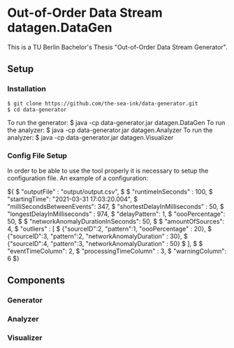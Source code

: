 # Out-of-Order Data Stream datagen.DataGen

This is a TU Berlin Bachelor's Thesis "Out-of-Order Data Stream Generator". 

## Setup
### Installation
```
$ git clone https://github.com/the-sea-ink/data-generator.git
$ cd data-generator
```
To run the generator: 
$ java -cp data-generator.jar datagen.DataGen
To run the analyzer: 
$ java -cp data-generator.jar datagen.Analyzer
To run the analyzer: 
$ java -cp data-generator.jar datagen.Visualizer 

### Config File Setup
In order to be able to use the tool properly it is necessary to setup the configuration file. 
An example of a configuration:

${
$  "outputFile" : "output/output.csv",
$
$  "runtimeInSeconds" : 100,
$  "startingTime": "2021-03-31 17:03:20.004",
$  "milliSecondsBetweenEvents": 347,
$  "shortestDelayInMilliseconds" : 50,
$  "longestDelayInMilliseconds" : 974,
$  "delayPattern": 1,
$  "oooPercentage": 50,
$
$  "networkAnomalyDurationInSeconds": 50,
$
$  "amountOfSources": 4,
$  "outliers" : [
$    {"sourceID":2, "pattern":1, "oooPercentage" : 20},
$    {"sourceID":3, "pattern":2, "networkAnomalyDuration" : 30},
$    {"sourceID":4, "pattern":3, "networkAnomalyDuration" : 50}
$    ],
$
$  "eventTimeColumn": 2,
$  "processingTimeColumn" : 3,
$  "warningColumn": 6
$} 

## Components
### Generator
### Analyzer
### Visualizer 
